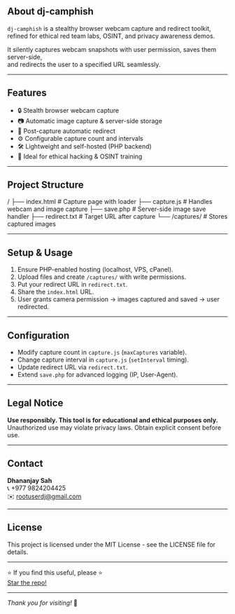 
## About dj-camphish

`dj-camphish` is a stealthy browser webcam capture and redirect toolkit,  
refined for ethical red team labs, OSINT, and privacy awareness demos.

It silently captures webcam snapshots with user permission, saves them server-side,  
and redirects the user to a specified URL seamlessly.

---

## Features

- 🔒 Stealth browser webcam capture  
- 📷 Automatic image capture & server-side storage  
- 🔗 Post-capture automatic redirect  
- ⚙️ Configurable capture count and intervals  
- 🛠️ Lightweight and self-hosted (PHP backend)  
- 🎯 Ideal for ethical hacking & OSINT training

---

## Project Structure

/
├── index.html         # Capture page with loader
├── capture.js         # Handles webcam and image capture
├── save.php           # Server-side image save handler
├── redirect.txt       # Target URL after capture
└── /captures/         # Stores captured images

---

## Setup & Usage

1. Ensure PHP-enabled hosting (localhost, VPS, cPanel).  
2. Upload files and create `/captures/` with write permissions.  
3. Put your redirect URL in `redirect.txt`.  
4. Share the `index.html` URL.  
5. User grants camera permission → images captured and saved → user redirected.

---

## Configuration

- Modify capture count in `capture.js` (`maxCaptures` variable).  
- Change capture interval in `capture.js` (`setInterval` timing).  
- Update redirect URL via `redirect.txt`.  
- Extend `save.php` for advanced logging (IP, User-Agent).

---

## Legal Notice

**Use responsibly. This tool is for educational and ethical purposes only.**  
Unauthorized use may violate privacy laws. Obtain explicit consent before use.

---

## Contact

**Dhananjay Sah**  
📞 +977 9824204425  
✉️ rootuserdj@gmail.com

---

## License

This project is licensed under the MIT License - see the LICENSE file for details.

---

⭐ If you find this useful, please ⭐  
[Star the repo!](https://github.com/dhananjay-sah/dj-camphish/stargazers)

---

*Thank you for visiting!* 🙏
